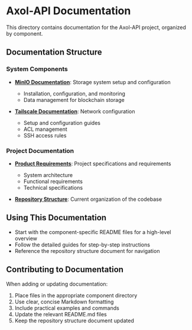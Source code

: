# Axol-API Documentation

This directory contains documentation for the Axol-API project, organized by component.

## Documentation Structure

### System Components

- **[MinIO Documentation](./minio/)**: Storage system setup and configuration
  - Installation, configuration, and monitoring
  - Data management for blockchain storage

- **[Tailscale Documentation](./tailscale/)**: Network configuration
  - Setup and configuration guides
  - ACL management
  - SSH access rules

### Project Documentation

- **[Product Requirements](./prd/)**: Project specifications and requirements
  - System architecture
  - Functional requirements
  - Technical specifications

- **[Repository Structure](./repository-structure.md)**: Current organization of the codebase

## Using This Documentation

- Start with the component-specific README files for a high-level overview
- Follow the detailed guides for step-by-step instructions
- Reference the repository structure document for navigation

## Contributing to Documentation

When adding or updating documentation:

1. Place files in the appropriate component directory
2. Use clear, concise Markdown formatting
3. Include practical examples and commands
4. Update the relevant README.md files
5. Keep the repository structure document updated

